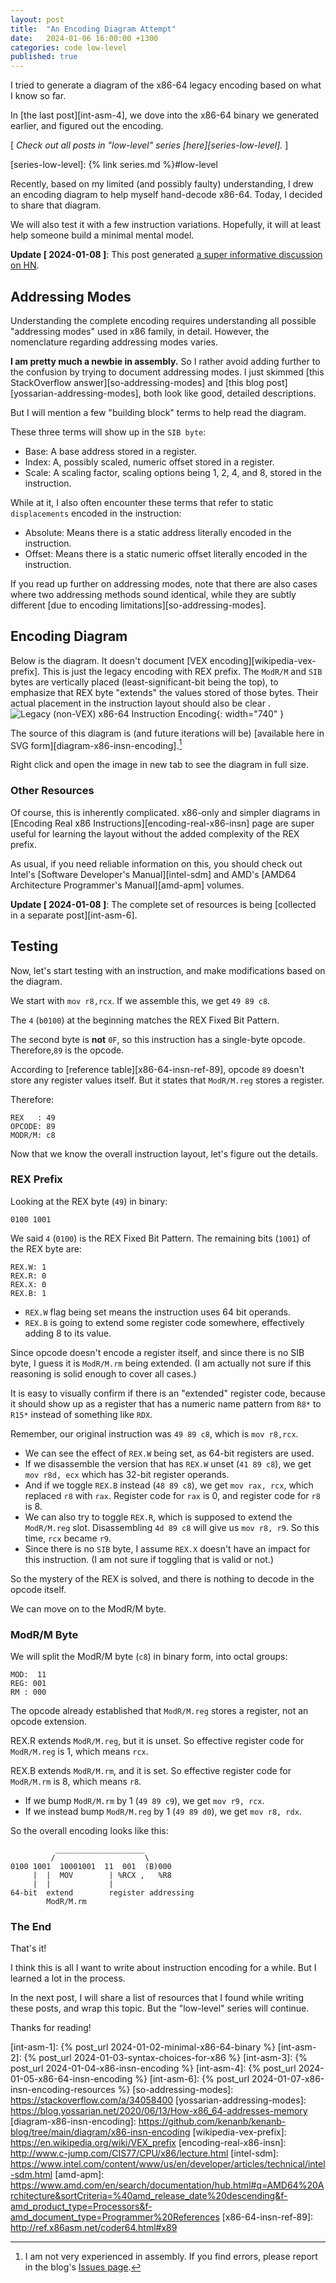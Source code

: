 ```yaml
---
layout: post
title:  "An Encoding Diagram Attempt"
date:   2024-01-06 16:00:00 +1300
categories: code low-level
published: true
---
```


I tried to generate a diagram of the x86-64 legacy encoding based on what I know so far.

In [the last post][int-asm-4], we dove into the x86-64 binary we generated earlier, and figured out the encoding.

[ *Check out all posts in "low-level" series [here][series-low-level].* ]

[series-low-level]: {% link series.md %}#low-level

Recently, based on my limited (and possibly faulty) understanding, I drew an encoding diagram to help myself hand-decode x86-64. Today, I decided to share that diagram.

We will also test it with a few instruction variations. Hopefully, it will at least help someone build a minimal mental model.

**Update [ 2024-01-08 ]**: This post generated [a super informative discussion on HN][hn-exploring-x86-64-insn-encoding].

## Addressing Modes

Understanding the complete encoding requires understanding all possible "addressing modes" used in x86 family, in detail. However, the nomenclature regarding addressing modes varies.

**I am pretty much a newbie in assembly.** So I rather avoid adding further to the confusion by trying to document addressing modes. I just skimmed [this StackOverflow answer][so-addressing-modes] and [this blog post][yossarian-addressing-modes], both look like good, detailed descriptions.

But I will mention a few "building block" terms to help read the diagram.

These three terms will show up in the `SIB byte`:
- Base: A base address stored in a register.
- Index: A, possibly scaled, numeric offset stored in a register.
- Scale: A scaling factor, scaling options being 1, 2, 4, and 8, stored in the instruction.

While at it, I also often encounter these terms that refer to static `displacements` encoded in the instruction:
- Absolute: Means there is a static address literally encoded in the instruction.
- Offset: Means there is a static numeric offset literally encoded in the instruction.

If you read up further on addressing modes, note that there are also cases where two addressing methods sound identical, while they are subtly different [due to encoding limitations][so-addressing-modes].

## Encoding Diagram

Below is the diagram. It doesn't document [VEX encoding][wikipedia-vex-prefix]. This is just the legacy encoding with REX prefix. The `ModR/M` and `SIB` bytes are vertically placed (least-significant-bit being the top), to emphasize that REX byte "extends" the values stored of those bytes. Their actual placement in the instruction layout should also be clear
.
![Legacy (non-VEX) x86-64 Instruction Encoding](/assets/img/x86-64-insn-encoding.png){: width="740" }

The source of this diagram is (and future iterations will be) [available here in SVG form][diagram-x86-insn-encoding].[^1]

Right click and open the image in new tab to see the diagram in full size.

### Other Resources

Of course, this is inherently complicated. x86-only and simpler diagrams in [Encoding Real x86 Instructions][encoding-real-x86-insn] page are super useful for learning the layout without the added complexity of the REX prefix.

As usual, if you need reliable information on this, you should check out Intel's [Software Developer's Manual][intel-sdm] and AMD's [AMD64 Architecture Programmer's Manual][amd-apm] volumes.

**Update [ 2024-01-08 ]**: The complete set of resources is being [collected in a separate post][int-asm-6].

## Testing

Now, let's start testing with an instruction, and make modifications based on the diagram.

We start with `mov r8,rcx`. If we assemble this, we get `49 89 c8`.

The `4` (`b0100`) at the beginning matches the REX Fixed Bit Pattern.

The second byte is **not** `0F`, so this instruction has a single-byte opcode. Therefore,`89` is the opcode.

According to [reference table][x86-64-insn-ref-89], opcode `89` doesn't store any register values itself. But it states that `ModR/M.reg` stores a register.

Therefore:
```
REX   : 49
OPCODE: 89
MODR/M: c8
```

Now that we know the overall instruction layout, let's figure out the details.

### REX Prefix

Looking at the REX byte (`49`) in binary:
```
0100 1001
```

We said `4` (`0100`) is the REX Fixed Bit Pattern. The remaining bits (`1001`) of the REX byte are:
```
REX.W: 1
REX.R: 0
REX.X: 0
REX.B: 1
```

- `REX.W` flag being set means the instruction uses 64 bit operands.
- `REX.B` is going to extend some register code somewhere, effectively adding 8 to its value.

Since opcode doesn't encode a register itself, and since there is no SIB byte, I guess it is `ModR/M.rm` being extended. (I am actually not sure if this reasoning is solid enough to cover all cases.)

It is easy to visually confirm if there is an "extended" register code, because it should show up as a register that has a numeric name pattern from `R8*` to `R15*` instead of something like `RDX`.

Remember, our original instruction was `49 89 c8`, which is `mov r8,rcx`.
- We can see the effect of `REX.W` being set, as 64-bit registers are used.
- If we disassemble the version that has `REX.W` unset (`41 89 c8`), we get `mov r8d, ecx` which has 32-bit register operands.
- And if we toggle `REX.B` instead (`48 89 c8`), we get `mov rax, rcx`, which replaced `r8` with `rax`. Register code for `rax` is 0, and register code for `r8` is 8.
- We can also try to toggle `REX.R`, which is supposed to extend the `ModR/M.reg` slot. Disassembling `4d 89 c8` will give us `mov r8, r9`. So this time, `rcx` became `r9`.
- Since there is no `SIB` byte, I assume `REX.X` doesn't have an impact for this instruction. (I am not sure if toggling that is valid or not.)

So the mystery of the REX is solved, and there is nothing to decode in the opcode itself.

We can move on to the ModR/M byte.

### ModR/M Byte

We will split the ModR/M byte (`c8`) in binary form, into octal groups:
```
MOD:  11
REG: 001
RM : 000
```

The opcode already established that `ModR/M.reg` stores a register, not an opcode extension.

REX.R extends `ModR/M.reg`, but it is unset. So effective register code for `ModR/M.reg` is 1, which means `rcx`.

REX.B extends `ModR/M.rm`, and it is set. So effective register code for `ModR/M.rm` is 8, which means `r8`.

- If we bump `ModR/M.rm` by 1 (`49 89 c9`), we get `mov r9, rcx`.
- If we instead bump `ModR/M.reg` by 1 (`49 89 d0`), we get `mov r8, rdx`.

So the overall encoding looks like this:
```
          ____________________
         /                    \
0100 1001  10001001  11  001  (B)000
     |  |  MOV        | %RCX ,   %R8
     |  |             |
64-bit  extend        register addressing
        ModR/M.rm
```

### The End

That's it!

I think this is all I want to write about instruction encoding for a while. But I learned a lot in the process.

In the next post, I will share a list of resources that I found while writing these posts, and wrap this topic. But the "low-level" series will continue.

Thanks for reading!

[^1]: I am not very experienced in assembly. If you find errors, please report in the blog's [Issues page][report].

[report]: https://github.com/kenanb/kenanb-blog/issues

[int-asm-1]: {% post_url 2024-01-02-minimal-x86-64-binary %}
[int-asm-2]: {% post_url 2024-01-03-syntax-choices-for-x86 %}
[int-asm-3]: {% post_url 2024-01-04-x86-insn-encoding %}
[int-asm-4]: {% post_url 2024-01-05-x86-64-insn-encoding %}
[int-asm-6]: {% post_url 2024-01-07-x86-insn-encoding-resources %}
[so-addressing-modes]: https://stackoverflow.com/a/34058400
[yossarian-addressing-modes]: https://blog.yossarian.net/2020/06/13/How-x86_64-addresses-memory
[diagram-x86-insn-encoding]: https://github.com/kenanb/kenanb-blog/tree/main/diagram/x86-insn-encoding
[wikipedia-vex-prefix]: https://en.wikipedia.org/wiki/VEX_prefix
[encoding-real-x86-insn]: http://www.c-jump.com/CIS77/CPU/x86/lecture.html
[intel-sdm]: https://www.intel.com/content/www/us/en/developer/articles/technical/intel-sdm.html
[amd-apm]: https://www.amd.com/en/search/documentation/hub.html#q=AMD64%20Architecture&sortCriteria=%40amd_release_date%20descending&f-amd_product_type=Processors&f-amd_document_type=Programmer%20References
[x86-64-insn-ref-89]: http://ref.x86asm.net/coder64.html#x89

[hn-exploring-x86-64-insn-encoding]: https://news.ycombinator.com/item?id=38899860
